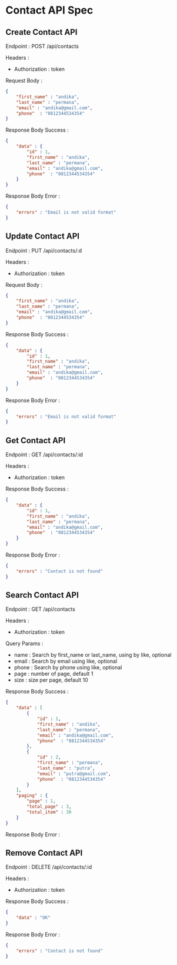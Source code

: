 # Contact API Spec

## Create Contact API

Endpoint : POST /api/contacts

Headers : 
- Authorization : token

Request Body : 

```json
{
    "first_name" : "andika",
    "last_name" : "permana",
    "email" : "andika@gmail.com",
    "phone"  : "0812344534354"
}
```

Response Body Success : 

```json
{
    "data" : {
        "id" : 1,
        "first_name" : "andika",
        "last_name" : "permana",
        "email" : "andika@gmail.com",
        "phone"  : "0812344534354"
    }
}
```

Response Body Error :

```json
{
    "errors" : "Email is not valid format"
}
```
## Update Contact API

Endpoint : PUT /api/contacts/:d

Headers : 
- Authorization : token

Request Body : 

```json
{
    "first_name" : "andika",
    "last_name" : "permana",
    "email" : "andika@gmail.com",
    "phone"  : "0812344534354"
}
```

Response Body Success : 
```json
{
    "data" : {
        "id" : 1,
        "first_name" : "andika",
        "last_name" : "permana",
        "email" : "andika@gmail.com",
        "phone"  : "0812344534354"
    }
}

```


Response Body Error : 
```json
{
    "errors" : "Email is not valid format"
}
```
## Get Contact API

Endpoint : GET /api/contacts/:id

Headers : 
- Authorization : token

Response Body Success : 

```json
{
    "data" : {
        "id" : 1,
        "first_name" : "andika",
        "last_name" : "permana",
        "email" : "andika@gmail.com",
        "phone"  : "0812344534354"
    }
}
```

Response Body Error : 

```json
{
    "errors" : "Contact is not found"
}
```

## Search Contact API

Endpoint : GET /api/contacts

Headers : 
- Authorization : token

Query Params : 
- name : Search by first_name or last_name, using by like, optional
- email : Search by email using like, optional
- phone : Search by phone using like, optional
- page : number of page, default 1
- size : size per page, default 10



Response Body Success : 
```json
{
    "data" : [
        {
            "id" : 1,
            "first_name" : "andika",
            "last_name" : "permana",
            "email" : "andika@gmail.com",
            "phone"  : "0812344534354"
        },
        {
            "id" : 2,
            "first_name" : "permana",
            "last_name" : "putra",
            "email" : "putra@gmail.com",
            "phone"  : "0812344534354"
        }
    ],
    "paging" : {
        "page" : 1,
        "total_page" : 3,
        "total_item" : 30 
    }
}
```

Response Body Error : 

## Remove Contact API

Endpoint : DELETE /api/contacts/:id

Headers : 
- Authorization : token


Response Body Success : 

```json
{
    "data" : "OK"
}
```

Response Body Error : 

```json
{
    "errors" : "Contact is not found"
}
```